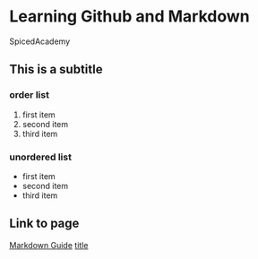 # Learning Github and Markdown
SpicedAcademy
## This is a subtitle
### order list
1. first item
2. second item
3. third item

### unordered list
- first item
- second item
- third item

## Link to page
[Markdown Guide](https://www.markdownguide.org/cheat-sheet)
 	[title](https://www.example.com)
